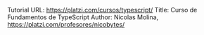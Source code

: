 Tutorial URL:   https://platzi.com/cursos/typescript/
Title:          Curso de Fundamentos de TypeScript
Author:         Nicolas Molina, https://platzi.com/profesores/nicobytes/


